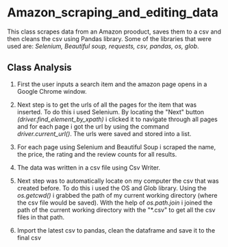 # Amazon_scraping_and_editing_data
This class scrapes data from an Amazon prooduct, saves them to a csv and then cleans the csv using Pandas library. Some of the libraries that were used are: *Selenium, Beautiful soup, requests, csv, pandas, os, glob*.

## Class Analysis 

1) First the user inputs a search item and the amazon page opens in a Google Chrome window.  

2) Next step is to get the urls of all the pages for the item that was inserted. To do this i used Selenium. By locating the "Next" button *(driver.find_element_by_xpath)* i clicked it to navigate through all pages and for each page i got the url by using the command *driver.current_url()*. The urls were saved and stored into a list.

3) For each page using Selenium and Beautiful Soup i scraped the name, the price, the rating and the review counts for all results.
4) The data was written in a csv file using Csv Writer.
5) Next step was to automatically locate on my computer the csv that was created before. To do this i used the OS and Glob library. Using the *os.getcwd()* i grabbed the path of my current working directory (where the csv file would be saved). With the help of *os.path.join* i joined the path of the current working directory with the "*.csv" to get all the csv files in that path. 
6) Import the latest csv to pandas, clean the dataframe and save it to the final csv


